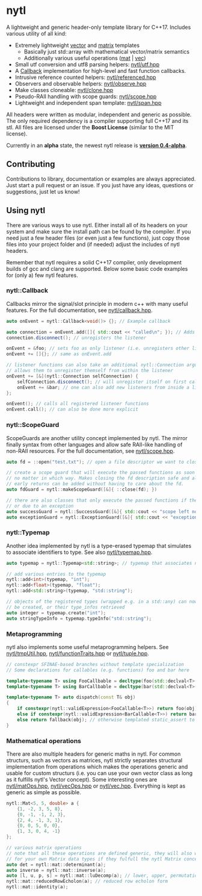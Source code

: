 # nytl

A lightweight and generic header-only template library for C++17.
Includes various utility of all kind:

- Extremely lightweight [vector](nytl/vec.hpp) and [matrix](nytl/mat.hpp) templates
	- Basically just std::array with mathematical vector/matrix semantics
	- Additionally various useful operations ([mat](nytl/matOps.hpp) | [vec](nytl/vecOps.hpp))
- Small utf conversion and utf8 parsing helpers: [nytl/utf.hpp](nytl/utf.hpp)
- A [Callback](nytl/callback.hpp) implementation for high-level and fast function callbacks.
- Intrusive reference counted helpers: [nytl/referenced.hpp](nytl/referenced.hpp)
- Observers and observable helpers: [nytl/observe.hpp](nytl/observe.hpp)
- Make classes cloneable: [nytl/clone.hpp](nytl/clone.hpp)
- Pseudo-RAII handling with scope guards: [nytl/scope.hpp](nytl/scope.hpp)
- Lightweight and independent span template: [nytl/span.hpp](nytl/span.hpp)

All headers were written as modular, independent and generic as possible. The only required
dependency is a compiler supporting full C++17 and its stl.
All files are licensed under the __Boost License__ (similar to the MIT license).

Currently in an __alpha__ state, the newest nytl release is
__[version 0.4-alpha](https://github.com/nyorain/nytl/releases)__.

## Contributing

Contributions to library, documentation or examples are always appreciated.
Just start a pull request or an issue.
If you just have any ideas, questions or suggestions, just let us know!

## Using nytl

There are various ways to use nytl. Either install all of its headers on your system and make
sure the install path can be found by the compiler.
If you need just a few header files (or even just a few functions), just copy those files into
your project folder and (if needed) adjust the includes of nytl headers.

Remember that nytl requires a solid C++17 compiler, only development builds of gcc and clang
are supported.
Below some basic code examples for (only a) few nytl features.

### nytl::Callback

Callbacks mirror the signal/slot principle in modern c++ with many useful features.
For the full documentation, see [nytl/callback.hpp](nytl/callback.hpp).

```cpp
auto onEvent = nytl::Callback<void()> {}; // Example callback

auto connection = onEvent.add([]{ std::cout << "called\n"; }); // Adds a callback listener
connection.disconnect(); // unregisters the listener

onEvent = &foo; // sets foo as only listener (i.e. unregisters other listeners)
onEvent += []{}; // same as onEvent.add

// listener functions can also take an additional nytl::Connection argument that
// allows them to unregister themself from within the listener
onEvent += [&](nytl::Connection selfConnection) {
	selfConnection.disconnect(); // will unregister itself on first call
	onEvent += &bar; // one can also add new listeners from inside a listener
};

onEvent(); // calls all registered listener functions
onEvent.call(); // can also be done more explicit
```

### nytl::ScopeGuard

ScopeGuards are another utility concept implemented by nytl. The mirror finally syntax from
other languages and allow safe RAII-like handling of non-RAII resources.
For the full documentation, see [nytl/scope.hpp](nytl/scope.hpp).

```cpp
auto fd = ::open("test.txt"); // open a file descriptor we want to close later on

// create a scope guard that will execute the passed functions as soon as this scope is left,
// no matter in which way. Makes closing the fd description safe and also more maintainable since
// early returns can be added without having to care about the fd.
auto fdGuard = nytl::makeScopeGuard([&]{ ::close(fd); })

// there are also classes that only execute the passed functions if the scope was left normally
// or due to an exception
auto successGuard = nytl::SuccessGuard([&]{ std::cout << "scope left normally\n"; });
auto exceptionGuard = nytl::ExceptionGuard([&]{ std::cout << "exception thrown\n"; });
```

### nytl::Typemap

Another idea implemented by nytl is a type-erased typemap that simulates to associate
identifiers to type. See also [nytl/typemap.hpp](nytl/typemap.hpp).

```cpp
auto typemap = nytl::Typemap<std::string>; // typemap that associates names to types

// add various entries to the typemap
nytl::add<int>(typemap, "int");
nytl::add<float>(typemap, "float");
nytl::add<std::string>(typemap, "std::string");

// objects of the registered types (wrapped e.g. in a std::any) can now dynamically
// be created, or their type_infos retrieved
auto integer = typemap.create("int");
auto stringTypeInfo = typemap.typeInfo("std::string");
```

### Metaprogramming

nytl also implements some useful metaprogramming helpers. See [nytl/tmpUtil.hpp](nytl/tmpUtil.hpp), 
[nytl/functionTraits.hpp](nytl/functionTraits.hpp) or [nytl/tuple.hpp](nytl/tuple.hpp).

```cpp
// constexpr SFINAE-based branches without template specialization
// Some declarations for callables (e.g. functions) foo and bar here

template<typename T> using FooCallbable = decltype(foo(std::declval<T>()));
template<typename T> using BarCallbable = decltype(bar(std::declval<T>()));

template<typename T> auto dispatch(const T& obj)
{
	if constexpr(nytl::validExpression<FooCallable<T>>) return foo(obj);
	else if constexpr(nytl::validExpression<BarCallable<T>>) return bar(obj);
	else return fallback(obj); // otherwise templated static_assert to generate error
}
```

### Mathematical operations

There are also multiple headers for generic maths in nytl. For common structurs, such as
vectors as matrices, nytl strictly separates structural implementation from operations which
makes the operations generic and usable for custom structurs (i.e. you can use your own
vector class as long as it fulfills nytl's Vector concept).
Some interesting ones are [nytl/matOps.hpp](nytl/matOps.hpp),
[nytl/vecOps.hpp](nytl/simplex.hpp) or [nytl/vec.hpp](nytl/vec.hpp).
Everything is kept as generic as simple as possible.

```cpp
nytl::Mat<5, 5, double> a {
	{1, -2, 3, 5, 8},
	{0, -1, -1, 2, 3},
	{2, 4, -1, 3, 1},
	{0, 0, 5, 0, 0},
	{1, 3, 0, 4, -1}
};

// various matrix operations
// note that all these operations are defined generic, they will also work
// for your own Matrix data types if they fulfull the nytl Matrix concept.
auto det = nytl::mat::determinant(a);
auto inverse = nytl::mat::inverse(a);
auto [l, u, p, s] = nytl::mat::luDecomp(a); // lower, upper, permutation, sign (of permutation)
nytl::mat::reducedRowEcholon(a); // reduced row echolon form
nytl::mat::identity(a);
```
